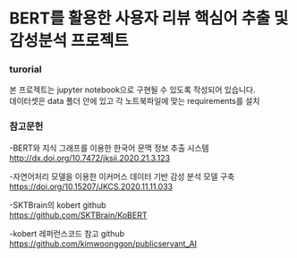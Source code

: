# BERT를 활용한 사용자 리뷰 핵심어 추출 및 감성분석 프로젝트


### turorial
본 프로젝트는 jupyter notebook으로 구현될 수 있도록 작성되어 있습니다.  
데이터셋은 data 폴더 안에 있고 각 노트북파일에 맞는 requirements를 설치









### 참고문헌

-BERT와 지식 그래프를 이용한 한국어 문맥 정보 추출 시스템  
http://dx.doi.org/10.7472/jksii.2020.21.3.123

-자연어처리 모델을 이용한 이커머스 데이터 기반 감성 분석 모델 구축  
https://doi.org/10.15207/JKCS.2020.11.11.033

-SKTBrain의 kobert github  
https://github.com/SKTBrain/KoBERT

-kobert 레퍼런스코드 참고 github  
https://github.com/kimwoonggon/publicservant_AI
